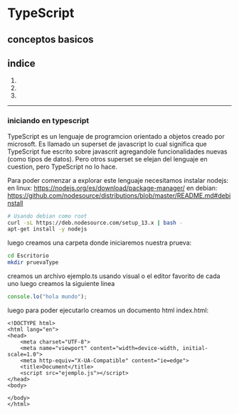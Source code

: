 # TypeScript
## conceptos basicos

## indice
1. 
2. 
3. 

------------

### iniciando en typescript
TypeScript es un lenguaje de programcion orientado a objetos creado por microsoft. Es llamado un superset de javascript lo cual significa que TypeScript fue escrito sobre javascrit agregandole funcionalidades nuevas (como tipos de datos). Pero otros superset se elejan del lenguaje en cuestion, pero TypeScript no lo hace.

Para poder comenzar a explorar este lenguaje necesitamos instalar nodejs:
en linux:
https://nodejs.org/es/download/package-manager/
en debian:
https://github.com/nodesource/distributions/blob/master/README.md#debinstall
```bash
# Usando debian como root
curl -sL https://deb.nodesource.com/setup_13.x | bash -
apt-get install -y nodejs
```
luego creamos una carpeta donde iniciaremos nuestra prueva:
```bash
cd Escritorio
mkdir pruevaType
```
creamos un archivo ejemplo.ts usando visual o el editor favorito de cada uno
luego creamos la siguiente linea
```javascript
console.lo("hola mundo");
```
luego para poder ejecutarlo creamos un documento html index.html:
```
<!DOCTYPE html>
<html lang="en">
<head>
    <meta charset="UTF-8">
    <meta name="viewport" content="width=device-width, initial-scale=1.0">
    <meta http-equiv="X-UA-Compatible" content="ie=edge">
    <title>Document</title>
    <script src="ejemplo.js"></script>
</head>
<body>
    
</body>
</html>
```